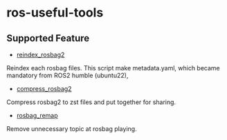 # ros-useful-tools

## Supported Feature

- [reindex_rosbag2](reindex_rosbag2/)

Reindex each rosbag files.
This script make metadata.yaml, which became mandatory from ROS2 humble (ubuntu22), 

- [compress_rosbag2](compress_rosbag2/)

Compress rosbag2 to zst files and put together for sharing.

- [rosbag_remap](rosbag_remap/)

Remove unnecessary topic at rosbag playing.

